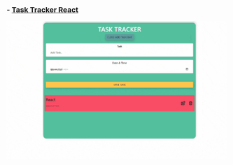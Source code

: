 ### - [Task Tracker React](https://task-tracker-react-ashy.vercel.app/)
![](https://github.com/bedirhanerguven10/task-tracker-react/blob/master/image/tasktracker.gif)
